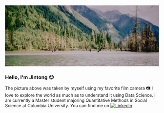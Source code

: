 ![header](readme_header.jpg)
### Hello, I'm Jintong :wink: 
The picture above was taken by myself using my favorite film camera :camera: I love to explore the world as much as to understand it using Data Science. I am currently a Master student majoring Quantitative Methods in Social Science at Columbia University. You can find me on [![Linkedin](https://i.stack.imgur.com/gVE0j.png)](https://www.linkedin.com/in/jintong-yu/)

<!--
**jintong-yu/jintong-yu** is a ✨ _special_ ✨ repository because its `README.md` (this file) appears on your GitHub profile.

Here are some ideas to get you started:

- 🔭 I’m currently working on ...
- 🌱 I’m currently learning ...
- 👯 I’m looking to collaborate on ...
- 🤔 I’m looking for help with ...
- 💬 Ask me about ...
- 📫 How to reach me: ...
- 😄 Pronouns: ...
- ⚡ Fun fact: ...
-->
